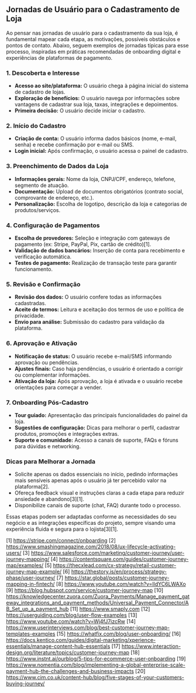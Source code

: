 ## Jornadas de Usuário para o Cadastramento de Loja

Ao pensar nas jornadas de usuário para o cadastramento da sua loja, é fundamental mapear cada etapa, as motivações, possíveis obstáculos e pontos de contato. Abaixo, seguem exemplos de jornadas típicas para esse processo, inspiradas em práticas recomendadas de onboarding digital e experiências de plataformas de pagamento.

### 1. Descoberta e Interesse

- **Acesso ao site/plataforma:** O usuário chega à página inicial do sistema de cadastro de lojas.
- **Exploração de benefícios:** O usuário navega por informações sobre vantagens de cadastrar sua loja, taxas, integrações e depoimentos.
- **Primeira decisão:** O usuário decide iniciar o cadastro.

### 2. Início do Cadastro

- **Criação de conta:** O usuário informa dados básicos (nome, e-mail, senha) e recebe confirmação por e-mail ou SMS.
- **Login inicial:** Após confirmação, o usuário acessa o painel de cadastro.

### 3. Preenchimento de Dados da Loja

- **Informações gerais:** Nome da loja, CNPJ/CPF, endereço, telefone, segmento de atuação.
- **Documentação:** Upload de documentos obrigatórios (contrato social, comprovante de endereço, etc.).
- **Personalização:** Escolha de logotipo, descrição da loja e categorias de produtos/serviços.

### 4. Configuração de Pagamentos

- **Escolha de provedores:** Seleção e integração com gateways de pagamento (ex: Stripe, PayPal, Pix, cartão de crédito)[1].
- **Validação de dados bancários:** Inserção de conta para recebimento e verificação automática.
- **Testes de pagamento:** Realização de transação teste para garantir funcionamento.

### 5. Revisão e Confirmação

- **Revisão dos dados:** O usuário confere todas as informações cadastradas.
- **Aceite de termos:** Leitura e aceitação dos termos de uso e política de privacidade.
- **Envio para análise:** Submissão do cadastro para validação da plataforma.

### 6. Aprovação e Ativação

- **Notificação de status:** O usuário recebe e-mail/SMS informando aprovação ou pendências.
- **Ajustes finais:** Caso haja pendências, o usuário é orientado a corrigir ou complementar informações.
- **Ativação da loja:** Após aprovação, a loja é ativada e o usuário recebe orientações para começar a vender.

### 7. Onboarding Pós-Cadastro

- **Tour guiado:** Apresentação das principais funcionalidades do painel da loja.
- **Sugestões de configuração:** Dicas para melhorar o perfil, cadastrar produtos, promoções e integrações extras.
- **Suporte e comunidade:** Acesso a canais de suporte, FAQs e fóruns para dúvidas e networking.

### Dicas para Melhorar a Jornada

- Solicite apenas os dados essenciais no início, pedindo informações mais sensíveis apenas após o usuário já ter percebido valor na plataforma[2].
- Ofereça feedback visual e instruções claras a cada etapa para reduzir ansiedade e abandono[3][1].
- Disponibilize canais de suporte (chat, FAQ) durante todo o processo.

Essas etapas podem ser adaptadas conforme as necessidades do seu negócio e as integrações específicas do projeto, sempre visando uma experiência fluida e segura para o lojista[3][1].

[1] https://stripe.com/connect/onboarding
[2] https://www.smashingmagazine.com/2018/08/ux-lifecycle-activating-users/
[3] https://www.salesforce.com/marketing/customer-journey/user-journey-mapping/
[4] https://contentsquare.com/guides/customer-journey-map/examples/
[5] https://thecxlead.com/cx-strategy/retail-customer-journey-map-example/
[6] https://thestory.is/en/process/strategy-phase/user-journey/
[7] https://star.global/posts/customer-journey-mapping-in-fintech/
[8] https://www.youtube.com/watch?v=lldYC6LWAXo
[9] https://blog.hubspot.com/service/customer-journey-map
[10] https://knowledgecenter.zuora.com/Zuora_Payments/Manage_payment_gateway_integrations_and_payment_methods/Universal_Payment_Connector/AB_Set_up_a_payment_hub
[11] https://www.smaply.com
[12] https://userguiding.com/blog/user-flow-examples
[13] https://www.youtube.com/watch?v=Wj4fJ7izcRw
[14] https://www.userinterviews.com/blog/best-customer-journey-map-templates-examples
[15] https://whatfix.com/blog/user-onboarding/
[16] https://docs.kentico.com/guides/digital-marketing/xperience-essentials/manage-content-hub-essentials
[17] https://www.interaction-design.org/literature/topics/customer-journey-map
[18] https://www.instnt.ai/ourblog/5-tips-for-ecommerce-user-onboarding
[19] https://www.nomentia.com/blog/implementing-a-global-enterprise-scale-payment-hub-the-challenges-and-business-impacts
[20] https://www.cim.co.uk/content-hub/blog/five-stages-of-your-customers-buying-journey/

